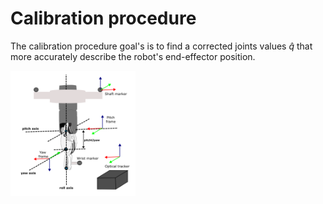 
# Calibration procedure

The calibration procedure goal's is to find a corrected joints values $\hat{q}$ that more accurately describe the robot's end-effector position. 


<!-- ![calibration diagram](../figures/PSM_kinematics_v3.svg | width=500) -->

<img src="../figures/png/PSM_kinematics_v3.png" width="200">